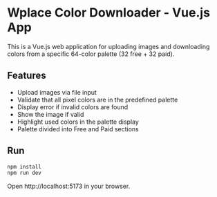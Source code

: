 # Wplace Color Downloader - Vue.js App

This is a Vue.js web application for uploading images and downloading colors from a specific 64-color palette (32 free + 32 paid).

## Features
- Upload images via file input
- Validate that all pixel colors are in the predefined palette
- Display error if invalid colors are found
- Show the image if valid
- Highlight used colors in the palette display
- Palette divided into Free and Paid sections

## Run
```bash
npm install
npm run dev
```

Open http://localhost:5173 in your browser.

